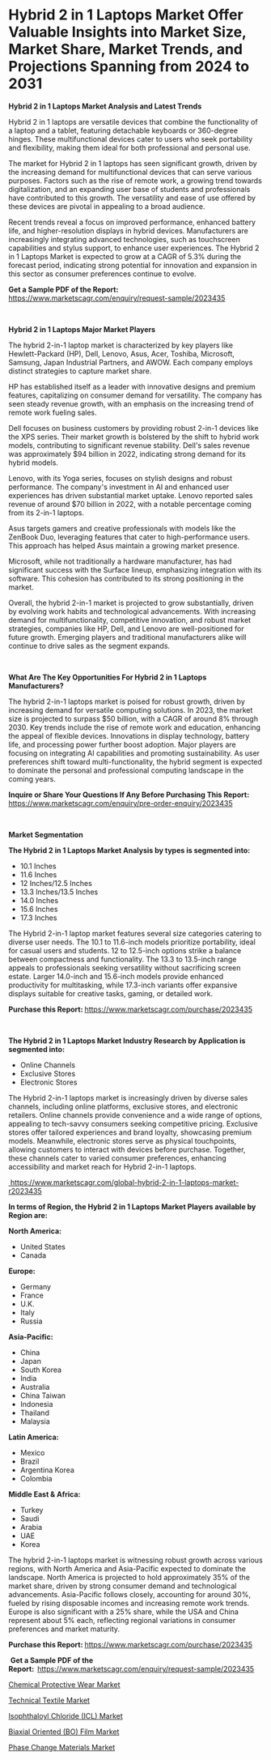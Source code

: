 <p><h1>Hybrid 2 in 1 Laptops Market Offer Valuable Insights into Market Size, Market Share, Market Trends, and Projections Spanning from 2024 to 2031</h1></p><p><strong>Hybrid 2 in 1 Laptops Market Analysis and Latest Trends</strong></p>
<p><p>Hybrid 2 in 1 laptops are versatile devices that combine the functionality of a laptop and a tablet, featuring detachable keyboards or 360-degree hinges. These multifunctional devices cater to users who seek portability and flexibility, making them ideal for both professional and personal use. </p><p>The market for Hybrid 2 in 1 laptops has seen significant growth, driven by the increasing demand for multifunctional devices that can serve various purposes. Factors such as the rise of remote work, a growing trend towards digitalization, and an expanding user base of students and professionals have contributed to this growth. The versatility and ease of use offered by these devices are pivotal in appealing to a broad audience.</p><p>Recent trends reveal a focus on improved performance, enhanced battery life, and higher-resolution displays in hybrid devices. Manufacturers are increasingly integrating advanced technologies, such as touchscreen capabilities and stylus support, to enhance user experiences. The Hybrid 2 in 1 Laptops Market is expected to grow at a CAGR of 5.3% during the forecast period, indicating strong potential for innovation and expansion in this sector as consumer preferences continue to evolve.</p></p>
<p><strong>Get a Sample PDF of the Report:&nbsp;</strong> <a href="https://www.marketscagr.com/enquiry/request-sample/2023435?utm_campaign=1801&utm_medium=2&utm_source=Github&utm_content=ia&utm_term=28102024&utm_id=hybrid-2-in-1-laptops">https://www.marketscagr.com/enquiry/request-sample/2023435</a></p>
<p>&nbsp;</p>
<p><strong>Hybrid 2 in 1 Laptops Major Market Players</strong></p>
<p><p>The hybrid 2-in-1 laptop market is characterized by key players like Hewlett-Packard (HP), Dell, Lenovo, Asus, Acer, Toshiba, Microsoft, Samsung, Japan Industrial Partners, and AWOW. Each company employs distinct strategies to capture market share.</p><p>HP has established itself as a leader with innovative designs and premium features, capitalizing on consumer demand for versatility. The company has seen steady revenue growth, with an emphasis on the increasing trend of remote work fueling sales.</p><p>Dell focuses on business customers by providing robust 2-in-1 devices like the XPS series. Their market growth is bolstered by the shift to hybrid work models, contributing to significant revenue stability. Dell's sales revenue was approximately $94 billion in 2022, indicating strong demand for its hybrid models.</p><p>Lenovo, with its Yoga series, focuses on stylish designs and robust performance. The company's investment in AI and enhanced user experiences has driven substantial market uptake. Lenovo reported sales revenue of around $70 billion in 2022, with a notable percentage coming from its 2-in-1 laptops.</p><p>Asus targets gamers and creative professionals with models like the ZenBook Duo, leveraging features that cater to high-performance users. This approach has helped Asus maintain a growing market presence.</p><p>Microsoft, while not traditionally a hardware manufacturer, has had significant success with the Surface lineup, emphasizing integration with its software. This cohesion has contributed to its strong positioning in the market.</p><p>Overall, the hybrid 2-in-1 market is projected to grow substantially, driven by evolving work habits and technological advancements. With increasing demand for multifunctionality, competitive innovation, and robust market strategies, companies like HP, Dell, and Lenovo are well-positioned for future growth. Emerging players and traditional manufacturers alike will continue to drive sales as the segment expands.</p></p>
<p>&nbsp;</p>
<p><strong>What Are The Key Opportunities For Hybrid 2 in 1 Laptops Manufacturers?</strong></p>
<p><p>The hybrid 2-in-1 laptops market is poised for robust growth, driven by increasing demand for versatile computing solutions. In 2023, the market size is projected to surpass $50 billion, with a CAGR of around 8% through 2030. Key trends include the rise of remote work and education, enhancing the appeal of flexible devices. Innovations in display technology, battery life, and processing power further boost adoption. Major players are focusing on integrating AI capabilities and promoting sustainability. As user preferences shift toward multi-functionality, the hybrid segment is expected to dominate the personal and professional computing landscape in the coming years.</p></p>
<p><strong>Inquire or Share Your Questions If Any Before Purchasing This Report:</strong> <a href="https://www.marketscagr.com/enquiry/pre-order-enquiry/2023435?utm_campaign=1801&utm_medium=2&utm_source=Github&utm_content=ia&utm_term=28102024&utm_id=hybrid-2-in-1-laptops">https://www.marketscagr.com/enquiry/pre-order-enquiry/2023435</a></p>
<p>&nbsp;</p>
<p><strong>Market Segmentation</strong></p>
<p><strong>The Hybrid 2 in 1 Laptops Market Analysis by types is segmented into:</strong></p>
<p><ul><li>10.1 Inches</li><li>11.6 Inches</li><li>12 Inches/12.5 Inches</li><li>13.3 Inches/13.5 Inches</li><li>14.0 Inches</li><li>15.6 Inches</li><li>17.3 Inches</li></ul></p>
<p><p>The Hybrid 2-in-1 laptop market features several size categories catering to diverse user needs. The 10.1 to 11.6-inch models prioritize portability, ideal for casual users and students. 12 to 12.5-inch options strike a balance between compactness and functionality. The 13.3 to 13.5-inch range appeals to professionals seeking versatility without sacrificing screen estate. Larger 14.0-inch and 15.6-inch models provide enhanced productivity for multitasking, while 17.3-inch variants offer expansive displays suitable for creative tasks, gaming, or detailed work.</p></p>
<p><strong>Purchase this Report:&nbsp;</strong><a href="https://www.marketscagr.com/purchase/2023435?utm_campaign=1801&utm_medium=2&utm_source=Github&utm_content=ia&utm_term=28102024&utm_id=hybrid-2-in-1-laptops">https://www.marketscagr.com/purchase/2023435</a></p>
<p>&nbsp;</p>
<p><strong>The Hybrid 2 in 1 Laptops Market Industry Research by Application is segmented into:</strong></p>
<p><ul><li>Online Channels</li><li>Exclusive Stores</li><li>Electronic Stores</li></ul></p>
<p><p>The Hybrid 2-in-1 laptops market is increasingly driven by diverse sales channels, including online platforms, exclusive stores, and electronic retailers. Online channels provide convenience and a wide range of options, appealing to tech-savvy consumers seeking competitive pricing. Exclusive stores offer tailored experiences and brand loyalty, showcasing premium models. Meanwhile, electronic stores serve as physical touchpoints, allowing customers to interact with devices before purchase. Together, these channels cater to varied consumer preferences, enhancing accessibility and market reach for Hybrid 2-in-1 laptops.</p></p>
<p><a href="https://www.marketscagr.com/global-hybrid-2-in-1-laptops-market-r2023435?utm_campaign=1801&utm_medium=2&utm_source=Github&utm_content=ia&utm_term=28102024&utm_id=hybrid-2-in-1-laptops">&nbsp;https://www.marketscagr.com/global-hybrid-2-in-1-laptops-market-r2023435</a></p>
<p><strong>In terms of Region, the Hybrid 2 in 1 Laptops Market Players available by Region are:</strong></p>
<p>
    <p> <strong> North America: </strong>
        <ul>
            <li>United States</li>
            <li>Canada</li>
        </ul>
        </p> 
    <p> <strong> Europe: </strong>
        <ul>
            <li>Germany</li>
            <li>France</li>
            <li>U.K.</li>
            <li>Italy</li>
            <li>Russia</li>
        </ul>
        </p> 
    <p> <strong> Asia-Pacific: </strong>
        <ul>
            <li>China</li>
            <li>Japan</li>
            <li>South Korea</li>
            <li>India</li>
            <li>Australia</li>
            <li>China Taiwan</li>
            <li>Indonesia</li>
            <li>Thailand</li>
            <li>Malaysia</li>
        </ul>
        </p> 
    <p> <strong> Latin America: </strong>
        <ul>
            <li>Mexico</li>
            <li>Brazil</li>
            <li>Argentina Korea</li>
            <li>Colombia</li>
        </ul>
        </p> 
    <p> <strong> Middle East & Africa: </strong>
        <ul>
            <li>Turkey</li>
            <li>Saudi</li>
            <li>Arabia</li>
            <li>UAE</li>
            <li>Korea</li>
        </ul>
    </p>
    </p>
<p><p>The hybrid 2-in-1 laptops market is witnessing robust growth across various regions, with North America and Asia-Pacific expected to dominate the landscape. North America is projected to hold approximately 35% of the market share, driven by strong consumer demand and technological advancements. Asia-Pacific follows closely, accounting for around 30%, fueled by rising disposable incomes and increasing remote work trends. Europe is also significant with a 25% share, while the USA and China represent about 5% each, reflecting regional variations in consumer preferences and market maturity.</p></p>
<p><strong>Purchase this Report: </strong><a href="https://www.marketscagr.com/purchase/2023435?utm_campaign=1801&utm_medium=2&utm_source=Github&utm_content=ia&utm_term=28102024&utm_id=hybrid-2-in-1-laptops">https://www.marketscagr.com/purchase/2023435</a></p>
<p>&nbsp;<strong>Get a Sample PDF of the Report:&nbsp;&nbsp;</strong><a href="https://www.marketscagr.com/enquiry/request-sample/2023435?utm_campaign=1801&utm_medium=2&utm_source=Github&utm_content=ia&utm_term=28102024&utm_id=hybrid-2-in-1-laptops">https://www.marketscagr.com/enquiry/request-sample/2023435</a></p>
<p><strong></strong></p>
<p><p><a href="https://www.linkedin.com/pulse/chemical-protective-wear-market-growth-outlook-from-2024-2031-0cgtf?utm_campaign=1801&utm_medium=2&utm_source=Github&utm_content=ia&utm_term=28102024&utm_id=hybrid-2-in-1-laptops">Chemical Protective Wear Market</a></p><p><a href="https://www.linkedin.com/pulse/exploring-technical-textile-market-strategic-insights-growth-6p2qf?utm_campaign=1801&utm_medium=2&utm_source=Github&utm_content=ia&utm_term=28102024&utm_id=hybrid-2-in-1-laptops">Technical Textile Market</a></p><p><a href="https://www.linkedin.com/pulse/future-innovation-global-isophthaloyl-chloride-icl-market-5oauf?utm_campaign=1801&utm_medium=2&utm_source=Github&utm_content=ia&utm_term=28102024&utm_id=hybrid-2-in-1-laptops">Isophthaloyl Chloride (ICL) Market</a></p><p><a href="https://www.linkedin.com/pulse/biaxial-oriented-bo-film-market-shifts-strategic-analysis-irp5f?utm_campaign=1801&utm_medium=2&utm_source=Github&utm_content=ia&utm_term=28102024&utm_id=hybrid-2-in-1-laptops">Biaxial Oriented (BO) Film Market</a></p><p><a href="https://www.linkedin.com/pulse/phase-change-materials-market-global-regional-analysis-focus-djybf?utm_campaign=1801&utm_medium=2&utm_source=Github&utm_content=ia&utm_term=28102024&utm_id=hybrid-2-in-1-laptops">Phase Change Materials Market</a></p></p>
